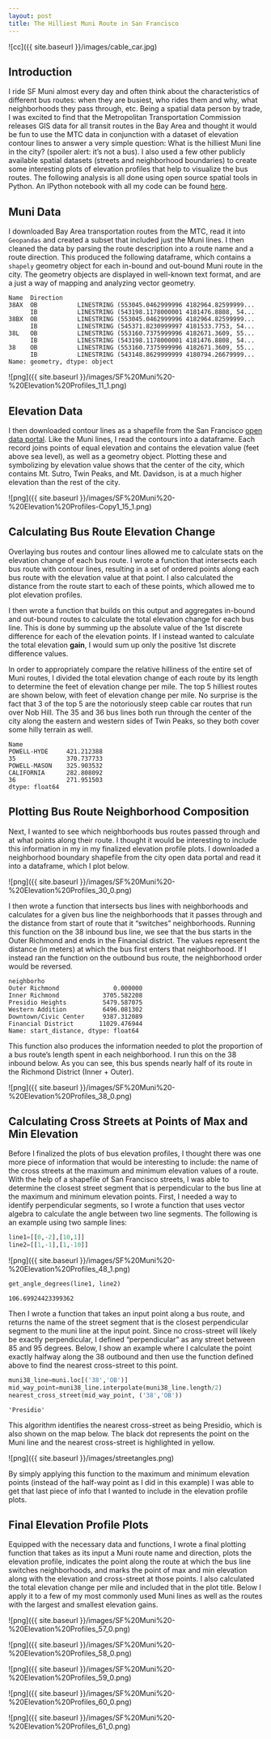 ```yaml
---
layout: post
title: The Hilliest Muni Route in San Francisco
---
```

![cc]({{ site.baseurl }}/images/cable_car.jpg)

## Introduction

I ride SF Muni almost every day and often think about the characteristics of different bus routes: when they are busiest, who rides them and why, what neighborhoods they pass through, etc. Being a spatial data person by trade, I was excited to find that the Metropolitan Transportation Commission releases GIS data for all transit routes in the Bay Area and thought it would be fun to use the MTC data in conjunction with a dataset of elevation contour lines to answer a very simple question: What is the hilliest Muni line in the city? (spoiler alert: it’s not a bus). I also used a few other publicly available spatial datasets (streets and neighborhood boundaries) to create some interesting plots of elevation profiles that help to visualize the bus routes. The following analysis is all done using open source spatial tools in Python. An IPython notebook with all my code can be found [here](https://github.com/agaidus/SF_Muni_Elevation/blob/master/SF%20Muni%20-%20Elevation%20Profiles.ipynb).

## Muni Data

I downloaded Bay Area transportation routes from the MTC, read it into ```Geopandas``` and created a subset that included just the Muni lines. I then cleaned the data by parsing the route description into a route name and a route direction. This produced the following dataframe, which contains a ```shapely``` geometry object for each in-bound and out-bound Muni route in the city. The geometry objects are displayed in well-known text format, and are a just a way of mapping and analyzing vector geometry.

    Name  Direction
    38AX  OB           LINESTRING (553045.0462999996 4182964.82599999...
          IB           LINESTRING (543198.1178000001 4181476.8808, 54...
    38BX  OB           LINESTRING (553045.0462999996 4182964.82599999...
          IB           LINESTRING (545371.8230999997 4181533.7753, 54...
    38L   OB           LINESTRING (553160.7375999996 4182671.3609, 55...
          IB           LINESTRING (543198.1178000001 4181476.8808, 54...
    38    OB           LINESTRING (553160.7375999996 4182671.3609, 55...
          IB           LINESTRING (543148.8629999999 4180794.26679999...
    Name: geometry, dtype: object

	
![png]({{ site.baseurl }}/images/SF%20Muni%20-%20Elevation%20Profiles_11_1.png)


## Elevation Data
I then downloaded contour lines as a shapefile from the San Francisco [open data portal](https://data.sfgov.org/). Like the Muni lines, I read the contours into a dataframe. Each record joins points of equal elevation and contains the elevation value (feet above sea level), as well as a geometry object. Plotting these and symbolizing by elevation value shows that the center of the city, which contains Mt. Sutro, Twin Peaks, and Mt. Davidson, is at a much higher elevation than the rest of the city.

![png]({{ site.baseurl }}/images/SF%20Muni%20-%20Elevation%20Profiles-Copy1_15_1.png)

## Calculating Bus Route Elevation Change

Overlaying bus routes and contour lines allowed me to calculate stats on the elevation change of each bus route. I wrote a function that intersects each bus route with contour lines, resulting in a set of ordered points along each bus route with the elevation value at that point. I also calculated the distance from the route start to each of these points, which allowed me to plot elevation profiles.

I then wrote a function that builds on this output and aggregates in-bound and out-bound routes to calculate the total elevation change for each bus line. This is done by summing up the absolute value of the 1st discrete difference for each of the elevation points. If I instead wanted to calculate the total elevation **gain**, I would sum up only the positive 1st discrete difference values.

In order to appropriately compare the relative hilliness of the entire set of Muni routes, I divided the total elevation change of each route by its length to determine the feet of elevation change per mile.
The top 5 hilliest routes are shown below, with feet of elevation change per mile. No surprise is the fact that 3 of the top 5 are the notoriously steep cable car routes that run over Nob Hill. The 35 and 36 bus lines both run through the center of the city along the eastern and western sides of Twin Peaks, so they both cover some hilly terrain as well.

    Name
    POWELL-HYDE     421.212388
    35              370.737733
    POWELL-MASON    325.903532
    CALIFORNIA      282.808092
    36              271.951503
    dtype: float64



## Plotting Bus Route Neighborhood Composition

Next, I wanted to see which neighborhoods bus routes passed through and at what points along their route. I thought it would be interesting to include this information in my in my finalized elevation profile plots. 
I downloaded a neighborhood boundary shapefile from the city open data portal and read it into a dataframe, which I plot below.

![png]({{ site.baseurl }}/images/SF%20Muni%20-%20Elevation%20Profiles_30_0.png)

I then wrote a function that intersects bus lines with neighborhoods and calculates for a given bus line the neighborhoods that it passes through and the distance from start of route that it “switches” neighborhoods. Running this function on the 38 inbound bus line, we see that the bus starts in the Outer Richmond and ends in the Financial district. The values represent the distance (in meters) at which the bus first enters that neighborhood. If I instead ran the function on the outbound bus route, the neighborhood order would be reversed.

    neighborho
    Outer Richmond               0.000000
    Inner Richmond            3705.582208
    Presidio Heights          5479.587075
    Western Addition          6496.081302
    Downtown/Civic Center     9387.312089
    Financial District       11029.476944
    Name: start_distance, dtype: float64

This function also produces the information needed to plot the proportion of a bus route’s length spent in each neighborhood. I run this on the 38 inbound below. As you can see, this bus spends nearly half of its route in the Richmond District (Inner + Outer).

![png]({{ site.baseurl }}/images/SF%20Muni%20-%20Elevation%20Profiles_38_0.png)


##  Calculating Cross Streets at Points of Max and Min Elevation

Before I finalized the plots of bus elevation profiles, I thought there was one more piece of information that would be interesting to include: the name of the cross streets at the maximum and minimum elevation values of a route.
With the help of a shapefile of San Francisco streets, I was able to determine the closest street segment that is perpendicular to the bus line at the maximum and minimum elevation points.
First, I needed a way to identify perpendicular segments, so I wrote a function that uses vector algebra to calculate the angle between two line segments. The following is an example using two sample lines:

```python
line1=[[0,-2],[10,1]]
line2=[[1,-1],[1,-10]]
```
![png]({{ site.baseurl }}/images/SF%20Muni%20-%20Elevation%20Profiles_48_1.png)

```python
get_angle_degrees(line1, line2)
```
    106.69924423399362

Then I wrote a function that takes an input point along a bus route, and returns the name of the street segment that is the closest perpendicular segment to the muni line at the input point. Since no cross-street will likely be exactly perpendicular, I defined “perpendicular” as any street between 85 and 95 degrees. Below, I show an example where I calculate the point exactly halfway along the 38 outbound and then use the function defined above to find the nearest cross-street to this point.

```python
muni38_line=muni.loc[('38','OB')]
mid_way_point=muni38_line.interpolate(muni38_line.length/2)
nearest_cross_street(mid_way_point, ('38','OB'))
```
    'Presidio'

This algorithm identifies the nearest cross-street as being Presidio, which is also shown on the map below. The black dot represents the point on the Muni line and the nearest cross-street is highlighted in yellow.

![png]({{ site.baseurl }}/images/streetangles.png)

By simply applying this function to the maximum and minimum elevation points (instead of the half-way point as I did in this example) I was able to get that last piece of info that I wanted to include in the elevation profile plots.

## Final Elevation Profile Plots
Equipped with the necessary data and functions, I wrote a final plotting function that takes as its input a Muni route name and direction, plots the elevation profile, indicates the point along the route at which the bus line switches neighborhoods, and marks the point of max and min elevation along with the elevation and cross-street at those points. I also calculated the total elevation change per mile and included that in the plot title. 
Below I apply it to a few of my most commonly used Muni lines as well as the routes with the largest and smallest elevation gains.


![png]({{ site.baseurl }}/images/SF%20Muni%20-%20Elevation%20Profiles_57_0.png)



![png]({{ site.baseurl }}/images/SF%20Muni%20-%20Elevation%20Profiles_58_0.png)



![png]({{ site.baseurl }}/images/SF%20Muni%20-%20Elevation%20Profiles_59_0.png)



![png]({{ site.baseurl }}/images/SF%20Muni%20-%20Elevation%20Profiles_60_0.png)


![png]({{ site.baseurl }}/images/SF%20Muni%20-%20Elevation%20Profiles_61_0.png)
